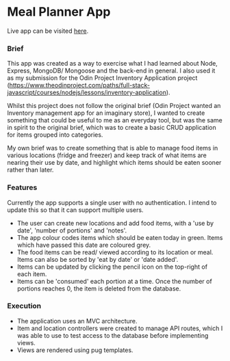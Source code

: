 # Meal Planner App

Live app can be visited [here](https://powerful-depths-88188.herokuapp.com/).

### Brief

This app was created as a way to exercise what I had learned about Node, Express, MongoDB/ Mongoose and the back-end in general. I also used it as my submission for the Odin Project Inventory Application project (https://www.theodinproject.com/paths/full-stack-javascript/courses/nodejs/lessons/inventory-application).

Whilst this project does not follow the original brief (Odin Project wanted an Inventory management app for an imaginary store), I wanted to create something that could be useful to me as an everyday tool, but was the same in spirit to the original brief, which was to create a basic CRUD application for items grouped into categories.

My own brief was to create something that is able to manage food items in various locations (fridge and freezer) and keep track of what items are nearing their use by date, and highlight which items should be eaten sooner rather than later.

### Features

Currently the app supports a single user with no authentication. I intend to update this so that it can support multiple users.

- The user can create new locations and add food items, with a 'use by date', 'number of portions' and 'notes'.
- The app colour codes items which should be eaten today in green. Items which have passed this date are coloured grey.
- The food items can be read/ viewed according to its location or meal. Items can also be sorted by 'eat by date' or 'date added'.
- Items can be updated by clicking the pencil icon on the top-right of each item.
- Items can be 'consumed' each portion at a time. Once the number of portions reaches 0, the item is deleted from the database.

### Execution

- The application uses an MVC architecture.
- Item and location controllers were created to manage API routes, which I was able to use to test access to the database before implementing views.
- Views are rendered using pug templates.
